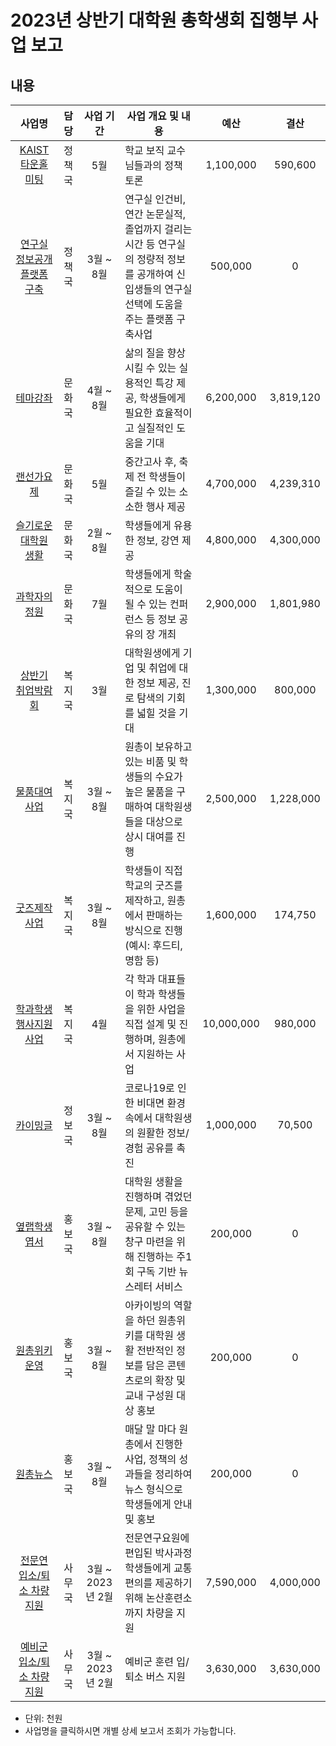 2023년 상반기 대학원 총학생회 집행부 사업 보고
===

## 내용
| 사업명                                        | 담당   | 사업 기간 | 사업 개요 및 내용                                                                  | 예산         | 결산 |
|:-----------------------------------------------:|:--------:|:-----------:|-----------------------------------------------------------------------------|:------------:|:------------:|
| [KAIST 타운홀 미팅](agenda04/정책_타운홀미팅.md)           | 정책국 | 5월 | 학교 보직 교수님들과의 정책 토론                                                           | 1,100,000  |  590,600  |
| [연구실 정보공개 플랫폼 구축](agenda04/정책_연구실정보공개플랫폼.md) | 정책국 | 3월 ~ 8월 | 연구실 인건비, 연간 논문실적, 졸업까지 걸리는 시간 등 연구실의 정량적 정보를 공개하여 신입생들의 연구실 선택에 도움을 주는 플랫폼 구축사업 | 500,000    |  0  |
| [테마강좌](agenda04/문화_테마강좌.md)                    | 문화국 | 4월 ~ 8월 | 삶의 질을 향상시킬 수 있는 실용적인 특강 제공, 학생들에게 필요한 효율적이고 실질적인 도움을 기대                     | 6,200,000  |  3,819,120  |
| [랜선가요제](agenda04/문화_랜선가요제.md)                  | 문화국 | 5월 | 중간고사 후, 축제 전 학생들이 즐길 수 있는 소소한 행사 제공                                         | 4,700,000  |  4,239,310  |
| [슬기로운 대학원 생활](agenda04/문화_슬기로운대학원생활.md)        | 문화국 | 2월 ~ 8월 | 학생들에게 유용한 정보, 강연 제공                                                         | 4,800,000  |  4,300,000  |
| [과학자의 정원](agenda04/문화_과학자의정원.md)               | 문화국 | 7월 | 학생들에게 학술적으로 도움이 될 수 있는 컨퍼런스 등 정보 공유의 장 개최                                   | 2,900,000  |  1,801,980  |
| [상반기 취업박람회](agenda04/복지_취업박람회.md)           | 복지국 | 3월 | 대학원생에게 기업 및 취업에 대한 정보 제공, 진로 탐색의 기회를 넓힐 것을 기대                               | 1,300,000  |  800,000  |
| [물품대여사업](agenda04/복지_물품대여사업.md)                | 복지국 | 3월 ~ 8월 | 원총이 보유하고 있는 비품 및 학생들의 수요가 높은 물품을 구매하여 대학원생들을 대상으로 상시 대여를 진행                 | 2,500,000 |  1,228,000  |
| [굿즈제작사업](agenda04/복지_굿즈제작사업.md)                | 복지국 | 3월 ~ 8월 | 학생들이 직접 학교의 굿즈를 제작하고, 원총에서 판매하는 방식으로 진행 (예시: 후드티, 명함 등)                     | 1,600,000  |  174,750  |
| [학과학생행사지원사업](agenda04/복지_학과학생행사지원사업.md)        | 복지국 | 4월       | 각 학과 대표들이 학과 학생들을 위한 사업을 직접 설계 및 진행하며, 원총에서 지원하는 사업                         | 10,000,000 |  980,000  |
| [카이밍글](agenda04/정보_카이밍글.md)                    | 정보국 | 3월 ~ 8월 | 코로나19로 인한 비대면 환경 속에서 대학원생의 원활한 정보/경험 공유를 촉진                                 | 1,000,000  |  70,500  |
| [옆랩학생 엽서](agenda04/홍보_옆랩학생엽서.md)               | 홍보국 | 3월 ~ 8월 | 대학원 생활을 진행하며 겪었던 문제, 고민 등을 공유할 수 있는 창구 마련을 위해 진행하는 주1회 구독 기반 뉴스레터 서비스       | 200,000    |  0  |
| [원총위키 운영](agenda04/홍보_원총위키.md)               | 홍보국 | 3월 ~ 8월 | 아카이빙의 역할을 하던 원총위키를 대학원 생활 전반적인 정보를 담은 콘텐츠로의 확장 및 교내 구성원 대상 홍보               | 200,000    |  0  |
| [원총뉴스](agenda04/홍보_원총뉴스.md)                    | 홍보국 | 3월 ~ 8월 | 매달 말 마다 원총에서 진행한 사업, 정책의 성과들을 정리하여 뉴스 형식으로 학생들에게 안내 및 홍보                    | 200,000    |  0  |
| [전문연 입소/퇴소 차량 지원](agenda04/사무_전문연버스.md)  | 사무국 | 3월 ~ 2023년 2월 | 전문연구요원에 편입된 박사과정 학생들에게 교통 편의를 제공하기 위해 논산훈련소까지 차량을 지원                        |  7,590,000  |  4,000,000  |
| [예비군 입소/퇴소 차량 지원](agenda04/사무_예비군버스.md)  | 사무국 | 3월 ~ 2023년 2월 | 예비군 훈련 입/퇴소 버스 지원                                                           | 3,630,000  |  3,630,000  |


* 단위: 천원
* 사업명을 클릭하시면 개별 상세 보고서 조회가 가능합니다.
